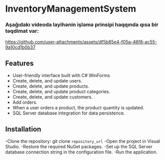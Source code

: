 
 <h1>InventoryManagementSystem</h1>
 
 <h3>Aşağıdakı videoda layihənin işləmə prinsipi haqqında qısa bir təqdimat var:</h3>

https://github.com/user-attachments/assets/df5b85e4-f05a-46f8-ac55-9a10cd1b0b37

## Features
- User-friendly interface built with C# WinForms
- Create, delete, and update users.
- Create, delete, and update products.
- Create, delete, and update product categories.
- Create, delete, and update customers.
- Add orders.
- When a user orders a product, the product quantity is updated.
- SQL Server database integration for data persistence.


## Installation 
-Clone the repository: git clone `repository_url`
-Open the project in Visual Studio.
-Restore the required NuGet packages.
-Set up the SQL Server database connection string in the configuration file.
-Run the application.







